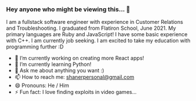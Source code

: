 ### Hey anyone who might be viewing this... 👋

I am a fullstack software engineer with experience in Customer Relations and Troubleshooting. I graduated from Flatiron School, June 2021. My primary languages are Ruby and JavaScript! I have some basic experience with C++. I am currently job seeking. I am excited to take my education with programming further :D

- 🔭 I’m currently working on creating more React apps!
- 🌱 I’m currently learning Python!
- 💬 Ask me about anything you want :)
- 📫 How to reach me: shanerpersonal@gmail.com
- 😄 Pronouns: He / Him
- ⚡ Fun fact: I love finding exploits in video games...
